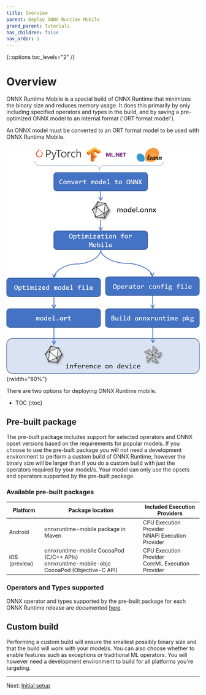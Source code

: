 ```yaml
---
title: Overview
parent: Deploy ONNX Runtime Mobile
grand_parent: Tutorials
has_children: false
nav_order: 1
---
```

{::options toc_levels="2" /}

# Overview

ONNX Runtime Mobile is a special build of ONNX Runtime that minimizes the binary size and reduces memory usage. It does this primarily by only including specified operators and types in the build, and by saving a pre-optimized ONNX model to an internal format ('ORT format model').

An ONNX model must be converted to an ORT format model to be used with ONNX Runtime Mobile.

![Steps to build for mobile platforms](../../../images/mobile.png){:width="60%"}


There are two options for deploying ONNX Runtime mobile.

* TOC
{:toc}

## Pre-built package 

The pre-built package includes support for selected operators and ONNX opset versions based on the requirements for popular models. If you choose to use the pre-built package you will not need a development environment to perform a custom build of ONNX Runtime, however the binary size will be larger than if you do a custom build with just the operators required by your model/s. Your model can only use the opsets and operators supported by the pre-built package. 


### Available pre-built packages

| Platform | Package location | Included Execution Providers |
|----------|------------------|----------|
| Android | onnxruntime-mobile package in Maven  | CPU Execution Provider <br>NNAPI Execution Provider |
| iOS (preview) | onnxruntime-mobile CocoaPod (C/C++ APIs) <br>onnxruntime-mobile-objc CocoaPod (Objective-C API) | CPU Execution Provider <br>CoreML Execution Provider |

### Operators and Types supported

ONNX operator and types supported by the pre-built package for each ONNX Runtime release are documented [here](../../reference/mobile/prebuilt-package).


## Custom build

Performing a custom build will ensure the smallest possibly binary size and that the build will work with your model/s. You can also choose whether to enable features such as exceptions or traditional ML operators. You will however need a development environment to build for all platforms you're targeting. 


-------
Next: [Initial setup](./initial-setup.md)
